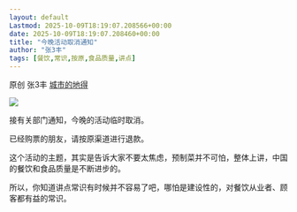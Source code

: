 ```yaml
---
layout: default
Lastmod: 2025-10-09T18:19:07.208566+00:00
date: 2025-10-09T18:19:07.208460+00:00
title: "今晚活动取消通知"
author: "张3丰"
tags: [餐饮,常识,按原,食品质量,讲点]
---
```


原创 张3丰 [城市的地得](javascript:void(0);)

![](https://images.weserv.nl/?url=https%3A//mmbiz.qpic.cn/mmbiz_jpg/3OMbCSCZjRYgapxFJVsCjgnZz6YFAmgo7BheLc2ksyicB63xjY0GvUu8vU4onx0NmSg4KFeBBlhNwj9wS35KzOg/640%3Fwx_fmt%3Djpeg)

接有关部门通知，今晚的活动临时取消。

已经购票的朋友，请按原渠道进行退款。

这个活动的主题，其实是告诉大家不要太焦虑，预制菜并不可怕，整体上讲，中国的餐饮和食品质量是不断进步的。

所以，你知道讲点常识有时候并不容易了吧，哪怕是建设性的，对餐饮从业者、顾客都有益的常识。

